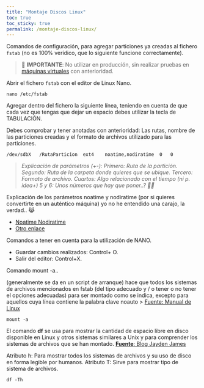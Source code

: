 ```yaml
---
title: "Montaje Discos Linux"
toc: true
toc_sticky: true
permalink: /montaje-discos-linux/
---
```


Comandos de configuración, para agregar particiones ya creadas al fichero `fstab` (no es 100% verídico, que lo siguiente funcione correctamente).

> 🚨 **IMPORTANTE**: No utilizar en producción, sin realizar pruebas en [máquinas virtuales](/csi/maquinas-virtuales) con anterioridad.

Abrir el fichero `fstab` con el editor de Linux Nano.

```
nano /etc/fstab
```

Agregar dentro del fichero la siguiente línea, teniendo en cuenta de que cada vez que tengas que dejar un espacio debes utilizar la tecla de TABULACIÓN.

Debes comprobar y tener anotadas con anterioridad: Las rutas, nombre de las particiones creadas y el formato de archivos utilizado para las particiones.

```
/dev/sdbX   /RutaParticion  ext4    noatime,nodiratime  0   0
```

> *Explicación de parámetros (+-): Primero: Ruta de la partición. Segundo: Ruta de la carpeta donde quieres que se ubique. Tercero: Formato de archivo. Cuartos: Algo relacionado con el tiempo (ni p. idea+) 5 y 6: Unos números que hay que poner..? 🤷‍♂️*

Explicación de los parámetros noatime y nodiratime (por si quieres convertirte en un auténtico máquina) yo no he entendido una carajo, la verdad.. 😹

- [Noatime Nodiratime](http://www.novell.com/documentation/open-enterprise-server-2018/stor_nss_lx/data/b55ln8c.html#:~:text=noatime%3A%20Disables%20the%20updating%20of,not%20modified%20when%20enumerating%20directories.)
- [Otro enlace](http://www.novell.com/documentation/open-enterprise-server-2018/stor_nss_lx/data/b55ln8c.html)

Comandos a tener en cuenta para la utilización de NANO.

- Guardar cambios realizados: Control+ O.
- Salir del editor: Control+X. 

Comando mount -a..

(generalmente se da en un script de arranque) hace que todos los sistemas de archivos mencionados en fstab (del tipo adecuado y / o tener o no tener el opciones adecuadas) para ser montado como se indica, excepto para aquellos cuya línea contiene la palabra clave noauto > [Fuente: Manual de Linux](https://man7.org/linux/man-pages/man8/mount.8.html)

```
mount -a
```
El comando **df**  se usa para mostrar la cantidad de espacio libre en disco disponible en Linux y otros sistemas similares a Unix y para comprender los sistemas de archivos que se han montado. [**Fuente**: Blog Jayden James](https://haydenjames.io/df-command-in-linux-with-examples/)

Atributo h: Para mostrar todos los sistemas de archivos y su uso de disco en forma legible por humanos.
Atributo T: Sirve para mostrar tipo de sistema de archivos.

```
df -Th
```
